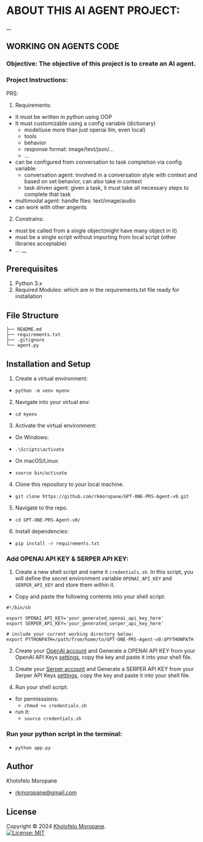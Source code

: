 # ABOUT THIS AI AGENT PROJECT:
__

## WORKING ON AGENTS CODE

### Objective: The objective of this project is to create an AI agent.

### Project Instructions:
PRS:
1. Requirements:
- It must be written in python using OOP
- It must customizable using a config variable (dictionary)
  * model(use more than just openai llm, even local)
  * tools
  * behavior
  * response format: image/text/json/...
  * ...
- can be configured from conversation to task completion via config variable:
  * conversation agent: involved in a conversation style with context and based on set behavior, can also take in context
  * task driven agent: given a task, it must take all necessary steps to complete that task
- multimodal agent: handle files: text/image/audio
- can work with other angents

2. Constrains:
- must be called from a single object(might have many object in it)
- must be a single script without importing from local script (other libraries acceptable)
- ...
__

## Prerequisites

1. Python 3.x
2. Required Modules: which are in the requirements.txt file ready for installation

## File Structure
```
├── README.md
├── requirements.txt
├── .gitignore
└── agent.py
```

## Installation and Setup

1. Create a virtual environment:
- `python -m venv myenv`

2. Navigate into your virtual env:
- `cd myenv`

3. Activate the virtual environment:
- On Windows:

 * `.\Scripts\activate`

- On macOS/Linux:
 * `source bin/activate`

4. Clone this repository to your local machine.
- `git clone https://github.com/rkmoropane/GPT-ONE-PRS-Agent-v0.git`

5. Navigate to the repo.
- `cd GPT-ONE-PRS-Agent-v0/`

6. Install dependencies:
- `pip install -r requirements.txt`

### Add OPENAI API KEY & SERPER API KEY:
1. Create a new shell script and name it `credentials.sh`. In this script, you will define the secret environment variable `OPENAI_API_KEY` and `SERPER_API_KEY` and store them within it. 
- Copy and paste the following contents into your shell script:
```
#!/bin/sh

export OPENAI_API_KEY='your_generated_openai_api_key_here'
export SERPER_API_KEY='your_generated_serper_api_key_here'

# include your current working directory below:
export PYTHONPATH=/path/from/home/to/GPT-ONE-PRS-Agent-v0:$PYTHONPATH
```

2. Create your [OpenAI account](https://platform.openai.com) and Generate a OPENAI API KEY from your OpenAI API Keys [settings](https://platform.openai.com/api-keys), copy the key and paste it into your shell file.

3. Create your [Serper account](https://serper.dev/) and Generate a SERPER API KEY from your Serper API Keys [settings](https://serper.dev/api-key), copy the key and paste it into your shell file.

4. Run your shell script:
- for permisssions:
    * `chmod +x credentials.sh`  
- run it:
    * `source credentials.sh`

### Run your python script in the terminal:
- `python app.py`

## Author 
Kholofelo Moropane  
* rkmoropane@gmail.com

## License 
Copyright © 2024 [Kholofelo Moropane](https://github.com/rkmoropane).<br />
[![License: MIT](https://img.shields.io/badge/License-MIT-yellow.svg)](https://opensource.org/licenses/MIT)